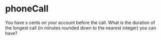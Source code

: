 # phoneCall
You have s cents on your account before the call. What is the duration of the longest call (in minutes rounded down to the nearest integer) you can have?
